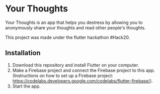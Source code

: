 # Your Thoughts

Your Thoughts is an app that helps you destress by allowing you to anonymously share your thoughts and read other people's thoughts.

This project was made under the flutter hackathon #Hack20.

## Installation
1. Download this repository and install Flutter on your computer.
2. Make a Firebase project and connect the Firebase project to this app. (Instructions on how to set up a Firebase project: https://codelabs.developers.google.com/codelabs/flutter-firebase/).
3. Start the app.
